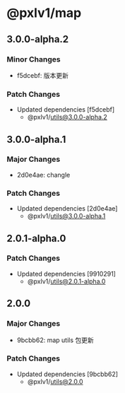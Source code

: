 # @pxlv1/map

## 3.0.0-alpha.2

### Minor Changes

- f5dcebf: 版本更新

### Patch Changes

- Updated dependencies [f5dcebf]
  - @pxlv1/utils@3.0.0-alpha.2

## 3.0.0-alpha.1

### Major Changes

- 2d0e4ae: changle

### Patch Changes

- Updated dependencies [2d0e4ae]
  - @pxlv1/utils@3.0.0-alpha.1

## 2.0.1-alpha.0

### Patch Changes

- Updated dependencies [9910291]
  - @pxlv1/utils@2.0.1-alpha.0

## 2.0.0

### Major Changes

- 9bcbb62: map utils 包更新

### Patch Changes

- Updated dependencies [9bcbb62]
  - @pxlv1/utils@2.0.0
